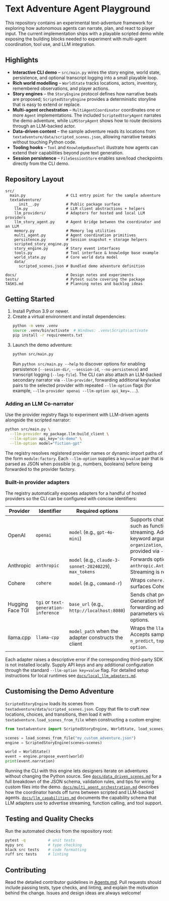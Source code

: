 # Text Adventure Agent Playground

This repository contains an experimental text-adventure framework for exploring
how autonomous agents can narrate, plan, and react to player input. The current
implementation ships with a playable scripted demo while exposing the building
blocks needed to experiment with multi-agent coordination, tool use, and LLM
integration.

## Highlights

- **Interactive CLI demo** – `src/main.py` wires the story engine, world state,
  persistence, and optional transcript logging into a small playable loop.
- **Rich world modelling** – `WorldState` tracks locations, actors, inventory,
  remembered observations, and player actions.
- **Story engines** – the `StoryEngine` protocol defines how narrative beats
  are proposed; `ScriptedStoryEngine` provides a deterministic storyline that
  is easy to extend or replace.
- **Multi-agent orchestration** – `MultiAgentCoordinator` coordinates one or
  more `Agent` implementations. The included `ScriptedStoryAgent` narrates the
  demo adventure, while `LLMStoryAgent` shows how to route decisions through an
  LLM-backed actor.
- **Data-driven content** – the sample adventure reads its locations from
  `textadventure/data/scripted_scenes.json`, allowing narrative tweaks without
  touching Python code.
- **Tooling hooks** – `Tool` and `KnowledgeBaseTool` illustrate how agents can
  extend their capabilities beyond pure text generation.
- **Session persistence** – `FileSessionStore` enables save/load checkpoints
  directly from the CLI demo.

## Repository Layout

```
src/
  main.py                  # CLI entry point for the sample adventure
  textadventure/
    __init__.py            # Public package surface
    llm.py                 # LLM client abstractions + helpers
    llm_providers/         # Adapters for hosted and local LLM providers
    llm_story_agent.py     # Agent bridge between the coordinator and an LLM
    memory.py              # Memory log utilities
    multi_agent.py         # Agent coordination primitives
    persistence.py         # Session snapshot + storage helpers
    scripted_story_engine.py
    story_engine.py        # Story event interfaces
    tools.py               # Tool interface & knowledge base example
    world_state.py         # Core world data model
    data/
      scripted_scenes.json # Bundled demo adventure definition

docs/                      # Design notes and experiments
tests/                     # Pytest suite covering the package
TASKS.md                   # Planning notes and backlog ideas
```

## Getting Started

1. Install Python 3.9 or newer.
2. Create a virtual environment and install dependencies:
   ```bash
   python -m venv .venv
   source .venv/bin/activate  # Windows: .venv\Scripts\activate
   pip install -r requirements.txt
   ```
3. Launch the demo adventure:
   ```bash
   python src/main.py
   ```
   Run `python src/main.py --help` to discover options for enabling persistence
   (`--session-dir`, `--session-id`, `--no-persistence`) and transcript logging
   (`--log-file`). The CLI can also attach an LLM-backed secondary narrator via
   `--llm-provider`, forwarding additional key/value pairs to the selected
   provider with repeated `--llm-option` flags (for example,
   `--llm-provider openai --llm-option api_key=...`).

### Adding an LLM Co-narrator

Use the provider registry flags to experiment with LLM-driven agents alongside
the scripted narrator:

```bash
python src/main.py \
  --llm-provider my_package.llm:build_client \
  --llm-option api_key="sk-demo" \
  --llm-option model="fiction-gpt"
```

The registry resolves registered provider names or dynamic import paths of the
form `module:factory`. Each `--llm-option` supplies a `key=value` pair that is
parsed as JSON when possible (e.g., numbers, booleans) before being forwarded to
the provider factory.

### Built-in provider adapters

The registry automatically exposes adapters for a handful of hosted providers so
the CLI can be configured with concise identifiers:

| Provider | Identifier | Required options | Notes |
| --- | --- | --- | --- |
| OpenAI | `openai` | `model` (e.g., `gpt-4o-mini`) | Supports chat-completions features such as function calling and streaming. Additional `openai.OpenAI` keyword arguments (like `api_key`, `organization`, or `base_url`) can be provided via `--llm-option`. |
| Anthropic | `anthropic` | `model` (e.g., `claude-3-sonnet-20240229`), `max_tokens` | Forwards options to `anthropic.Anthropic.messages.create`. Streaming is reported as supported. |
| Cohere | `cohere` | `model` (e.g., `command-r`) | Wraps `cohere.Client.chat` and surfaces Cohere's usage metadata. |
| Hugging Face TGI | `tgi` or `text-generation-inference` | `base_url` (e.g., `http://localhost:8080`) | Sends chat prompts to a running Text Generation Inference server. Supports forwarding additional JSON parameters via `default_parameters.*` options. |
| llama.cpp | `llama-cpp` | `model_path` when the adapter constructs the client | Wraps the `llama-cpp-python` bindings. Accepts sampling options such as `n_predict`, `top_p`, etc., via `--llm-option`. |

Each adapter raises a descriptive error if the corresponding third-party SDK is
not installed locally. Supply API keys and any additional configuration through
the standard `--llm-option key=value` flag. For detailed setup instructions for
local runtimes see [`docs/local_llm_adapters.md`](docs/local_llm_adapters.md).

## Customising the Demo Adventure

`ScriptedStoryEngine` loads its scenes from
`textadventure/data/scripted_scenes.json`. Copy that file to craft new
locations, choices, and transitions, then load it with
`textadventure.load_scenes_from_file` when constructing a custom engine:

```python
from textadventure import ScriptedStoryEngine, WorldState, load_scenes_from_file

scenes = load_scenes_from_file("my_custom_adventure.json")
engine = ScriptedStoryEngine(scenes=scenes)

world = WorldState()
event = engine.propose_event(world)
print(event.narration)
```

Running the CLI with this engine lets designers iterate on adventures without
changing the Python source. See
[`docs/data_driven_scenes.md`](docs/data_driven_scenes.md) for a full breakdown
of the JSON schema, validation rules, and tips for wiring custom files into the
demo. [`docs/multi_agent_orchestration.md`](docs/multi_agent_orchestration.md)
describes how the coordinator hands off turns between scripted and LLM-backed
agents. [`docs/llm_capabilities.md`](docs/llm_capabilities.md) documents the
capability schema that LLM adapters use to advertise streaming, function
calling, and tool support.

## Testing and Quality Checks

Run the automated checks from the repository root:

```bash
pytest -q          # unit tests
mypy src           # type checking
black src tests    # code formatting
ruff src tests     # linting
```

## Contributing

Read the detailed contributor guidelines in [Agents.md](Agents.md). Pull
requests should include passing tests, type checks, and linting, and explain the
motivation behind the change. Issues and design ideas are always welcome!

